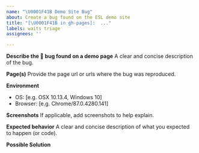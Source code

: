 ```yaml
---
name: "\U0001F41B Demo Site Bug"
about: Create a bug found on the ESL demo site
title: "[\U0001F41B in gh-pages]:  ..."
labels: waits triage
assignees: ''

---
```


**Describe the 🐛 bug found on a demo page**
A clear and concise description of the bug.

**Page(s)**
Provide the page url or urls where the bug was reproduced.

**Environment**
- OS: [e.g. OSX 10.13.4, Windows 10]
- Browser: [e.g. Chrome/87.0.4280.141]

**Screenshots**
If applicable, add screenshots to help explain.

**Expected behavior**
A clear and concise description of what you expected to happen (or code).

**Possible Solution**
<!--- Only if you have suggestions for fixing the bug -->
